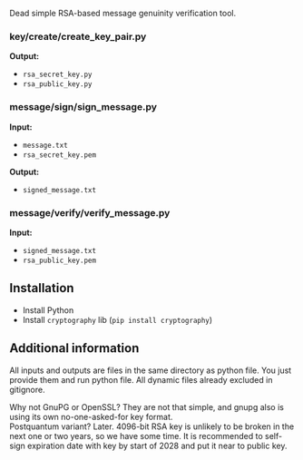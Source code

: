 Dead simple RSA-based message genuinity verification tool.

### key/create/create_key_pair.py

**Output:**
- `rsa_secret_key.py`
- `rsa_public_key.py`

### message/sign/sign_message.py

**Input:**  
- `message.txt`
- `rsa_secret_key.pem`

**Output:**  
- `signed_message.txt`

### message/verify/verify_message.py

**Input:**
- `signed_message.txt`
- `rsa_public_key.pem`

## Installation
- Install Python
- Install `cryptography` lib (`pip install cryptography`)

## Additional information

All inputs and outputs are files in the same directory as python file. You just provide them and run python file. All dynamic files already excluded in gitignore.

Why not GnuPG or OpenSSL? They are not that simple, and gnupg also is using its own no-one-asked-for key format.  
Postquantum variant? Later. 4096-bit RSA key is unlikely to be broken in the next one or two years, so we have some time. It is recommended to self-sign expiration date with key by start of 2028 and put it near to public key.